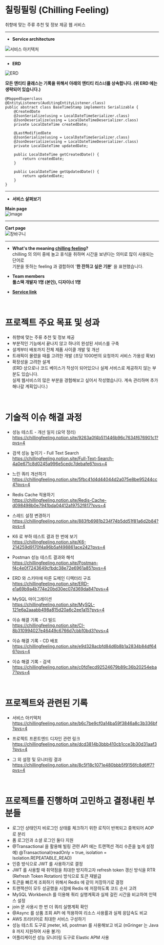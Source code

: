 # 칠링필링 (Chilling Feeling)
취향에 맞는 주류 추천 및 정보 제공 웹 서비스 <br>

<hr>

- <b> Service architecture </b>

![서비스 아키텍처](https://github.com/REZ-s/chilling-feeling/assets/50026903/9eba7a14-0a42-4a5a-9743-9c3bd7f8a2d2)

<hr>

- <b> ERD </b>

![ERD](https://github.com/REZ-s/chilling-feeling/assets/50026903/f17d1954-61ab-4788-bd8a-fefc321f89ce)

<b> 모든 엔티티 클래스는 기록을 위해서 아래의 엔티티 리스너를 상속합니다. (위 ERD 에는 생략되어 있습니다.) </b> <br>

```
@MappedSuperclass
@EntityListeners(AuditingEntityListener.class)
public abstract class BaseTimeStamp implements Serializable {
    @CreatedDate
    @JsonSerialize(using = LocalDateTimeSerializer.class)
    @JsonDeserialize(using = LocalDateTimeDeserializer.class)
    private LocalDateTime createdDate;

    @LastModifiedDate
    @JsonSerialize(using = LocalDateTimeSerializer.class)
    @JsonDeserialize(using = LocalDateTimeDeserializer.class)
    private LocalDateTime updatedDate;

    public LocalDateTime getCreatedDate() {
        return createdDate;
    }

    public LocalDateTime getUpdatedDate() {
        return updatedDate;
    }
}
``` 

<hr>

- <b> 서비스 살펴보기 </b>
  
<b> Main page </b> <br>
![image](https://github.com/REZ-s/chilling-feeling/assets/50026903/401a2e8c-4aab-4cb7-9835-eedd4ff97732)

<hr> 

<b> Cart page </b> <br>
![장바구니](https://github.com/REZ-s/chilling-feeling/assets/50026903/ecfe5d8a-a61d-41a3-a17e-8bf05e15227d)

<hr> 

- <b> What's the meaning [chilling feeling](https://chillingfeeling.com)? </b><br>
chilling 의 의미 중에 놀고 휴식을 취하며 시간을 보낸다는 의미로 많이 사용되는 단어로 <br>
기분을 뜻하는 feeling 과 결합하여 '<b>한 잔하고 싶은 기분</b>' 을 표현했습니다. <br>

- <b> Team members <br>
풀스택 개발자 1명 (본인), 디자이너 1명 </b> <br>

- <b> [Service link](https://chillingfeeling.com) </b> <br>

<br>

# 프로젝트 주요 목표 및 성과
- 취향에 맞는 주류 추천 및 정보 제공
- 부분적인 기능에서 끝나지 않고 하나의 완성된 서비스를 구축
- 설계부터 배포까지 전체 제품 사이클 개발 및 개선
- 트래픽이 몰렸을 때를 고려한 개발 (초당 1000번의 요청까지 서비스 가용성 확보)
- 확장성을 고려한 설계 <br>
(ERD 상으로나 코드 베이스가 작성이 되어있으나 실제 서비스로 제공하지 않는 부분도 있습니다. <br>
실제 웹서비스의 많은 부분을 경험해보고 싶어서 작성했습니다. 계속 관리하며 추가해나갈 계획입니다.) <br>

<br>

# 기술적 이슈 해결 과정
- 성능 테스트 - 개선 일지 (요약 정리) <br>
https://chillingfeeling.notion.site/9263a0f4b511446b96c7634f676901c1?pvs=4

- 검색 성능 높이기 - Full Text Search <br>
https://chillingfeeling.notion.site/Full-Text-Search-4a0e671c8d0245a996e5cedc7debafe6?pvs=4

- 느린 쿼리 개선하기 <br>
https://chillingfeeling.notion.site/5fbc41d4d44044d2a075e8be95244cc4?pvs=4

- Redis Cache 적용하기 <br>
https://chillingfeeling.notion.site/Redis-Cache-d098498b0e7941bda04412a19752f817?pvs=4

- 스레드 설정 변경하기 <br>
https://chillingfeeling.notion.site/883fb6981b234f74b5dd51f81a6d2b84?pvs=4

- K6 로 부하 테스트 결과 한 번에 보기 <br>
https://chillingfeeling.notion.site/K6-214259d9170f4a96b5af498861ace242?pvs=4

- Postman 성능 테스트 결과와 해석 <br>
https://chillingfeeling.notion.site/Postman-f4c4e0f7243649cfbdc38e72e6961a85?pvs=4

- ERD 와 스키마에 따른 도메인 디렉터리 구조 <br>
https://chillingfeeling.notion.site/ERD-e1a69b9a4b774e20bd30ec07d369da84?pvs=4

- MySQL 마이그레이션 <br>
https://chillingfeeling.notion.site/MySQL-121e6a2aaabb498a815d20a6c2ee1a15?pvs=4

- 이슈 해결 기록 - CI 빌드 <br>
https://chillingfeeling.notion.site/CI-8b310994027e46449c6766d7cbb10bd3?pvs=4

- 이슈 해결 기록 - CD 배포 <br>
https://chillingfeeling.notion.site/e9d328acbfd84d6b8b1a2834b84df646?pvs=4

- 이슈 해결 기록 - 검색 <br>
https://chillingfeeling.notion.site/c0fd1ecd92524679b89c36b20254eba7?pvs=4



<br>

# 프로젝트와 관련된 기록
- 서비스 아키텍처 <br>
https://chillingfeeling.notion.site/b6c7be9cf0a14ba59f3846a8c3b336bf?pvs=4

- 프로젝트 프론트엔드 디자인 관련 링크 <br>
https://chillingfeeling.notion.site/dcd3814b3bbb410cb1cce3b30d31aaf3?pvs=4

- 그 외 설정 및 모니터링 결과 <br>
https://chillingfeeling.notion.site/8c5f18c1071e480bbb5f9156fc8d6ff7?pvs=4

<br>

# 프로젝트를 진행하며 고민하고 결정내린 부분들
- 로그인 상태인지 비로그인 상태를 체크하기 위한 로직이 반복되고 중복되어 AOP 로 분리
- 폼 로그인과 소셜 로그인 둘다 지원
- @Transactional 을 활용해 빌링 관련 API 에는 트랜잭션 격리 수준을 높게 설정 <br> 예) @Transactional(readOnly = true, isolation = Isolation.REPEATABLE_READ)
- 인증 방식으로 JWT 를 사용하기로 결정
- JWT 를 사용할 때 취약점을 최대한 방지하고자 refresh token 갱신 방식을 RTR (Refresh Token Rotation) 방식으로 토큰 재발급
- 토큰을 빠르게 조회하기 위해서 Redis 에 같이 저장하기로 결정
- 트랜잭션이 모두 성공했을 시점에 Redis 에 저장하도록 코드 순서 고려
- MySQL Workbench 를 이용해 쿼리 실행계획과 실제 걸린 시간을 비교하여 인덱스 설정
- join 문 사용시 한 번 더 쿼리 실행계획 확인
- @Async 를 상품 조회 API 에 적용하여 리소스 사용률과 실제 응답속도 비교
- AWS 프리티어로 최대한 서비스 구성하기
- 성능 테스트 도구로 jmeter, k6, postman 를 사용해보고 비교 (nGringer 는 Java 8 까지 지원하여 사용 불가)
- 어플리케이션 성능 모니터링 도구로 Elastic APM 사용

<br>


